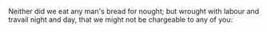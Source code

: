 Neither did we eat any man's bread for nought; but wrought with labour and travail night and day, that we might not be chargeable to any of you:
